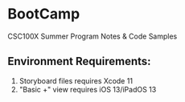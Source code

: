 # BootCamp
CSC100X Summer Program Notes &amp; Code Samples

## Environment Requirements:
1. Storyboard files requires Xcode 11
2. "Basic +" view requires iOS 13/iPadOS 13
